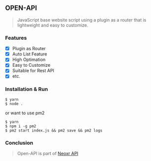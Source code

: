 ## OPEN-API

> JavaScript base website script using a plugin as a router that is lightweight and easy to customize.

### Features

- [x] Plugin as Router
- [x] Auto List Feature
- [x] High Optimation
- [x] Easy to Customize
- [x] Suitable for Rest API
- [x] etc.

### Installation & Run

```
$ yarn
$ node .
```

or want to use pm2

```
$ yarn
$ npm i -g pm2
$ pm2 start index.js && pm2 save && pm2 logs
```

### Conclusion

> Open-API is part of [Neoxr API](https://api.neoxr.my.id)